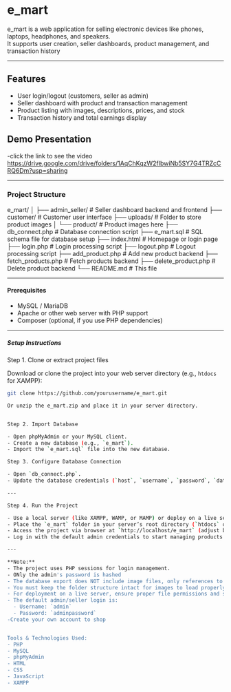 # e_mart

e_mart is a web application for selling electronic devices like phones, laptops, headphones, and speakers.  
It supports user creation, seller dashboards, product management, and transaction history

---

## Features
- User login/logout (customers, seller as admin)
- Seller dashboard with product and transaction management
- Product listing with images, descriptions, prices, and stock
- Transaction history and total earnings display

## Demo Presentation
-click the link to see the video
https://drive.google.com/drive/folders/1AqChKqzW2fIbwiNb5SY7G4TRZcCRQ6Dm?usp=sharing

---

### Project Structure
e_mart/
│
├── admin_seller/ # Seller dashboard backend and frontend
├── customer/ # Customer user interface
├── uploads/ # Folder to store product images
│ └── product/ # Product images here
├── db_connect.php # Database connection script
├── e_mart.sql # SQL schema file for database setup
├── index.html # Homepage or login page
├── login.php # Login processing script
├── logout.php # Logout processing script
├── add_product.php # Add new product backend
├── fetch_products.php # Fetch products backend
├── delete_product.php # Delete product backend
└── README.md # This file


---

#### Prerequisites
- MySQL / MariaDB
- Apache or other web server with PHP support
- Composer (optional, if you use PHP dependencies)

---

##### Setup Instructions

Step 1. Clone or extract project files

Download or clone the project into your web server directory (e.g., `htdocs` for XAMPP):

```bash
git clone https://github.com/yourusername/e_mart.git

Or unzip the e_mart.zip and place it in your server directory.


Step 2. Import Database

- Open phpMyAdmin or your MySQL client.
- Create a new database (e.g., `e_mart`).
- Import the `e_mart.sql` file into the new database.

Step 3. Configure Database Connection

- Open `db_connect.php`.
- Update the database credentials (`host`, `username`, `password`, `database`) to match your setup.

---

Step 4. Run the Project

- Use a local server (like XAMPP, WAMP, or MAMP) or deploy on a live server with PHP and MySQL support.  
- Place the `e_mart` folder in your server’s root directory (`htdocs` or `www`).  
- Access the project via browser at `http://localhost/e_mart` (adjust based on your server config).  
- Log in with the default admin credentials to start managing products and view the dashboard.

---

**Note:**  
- The project uses PHP sessions for login management.  
- ONly the admin's password is hashed  
- The database export does NOT include image files, only references to them.  
- You must keep the folder structure intact for images to load properly.  
- For deployment on a live server, ensure proper file permissions and security settings.  
- The default admin/seller login is:  
  - Username: `admin`  
  - Password: `adminpassword`
-Create your own account to shop


Tools & Technologies Used:
- PHP
- MySQL
- phpMyAdmin
- HTML
- CSS
- JavaScript
- XAMPP







